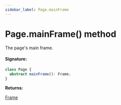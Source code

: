 ```yaml
---
sidebar_label: Page.mainFrame
---
```


# Page.mainFrame() method

The page's main frame.

#### Signature:

```typescript
class Page {
  abstract mainFrame(): Frame;
}
```

**Returns:**

[Frame](./puppeteer.frame.md)
